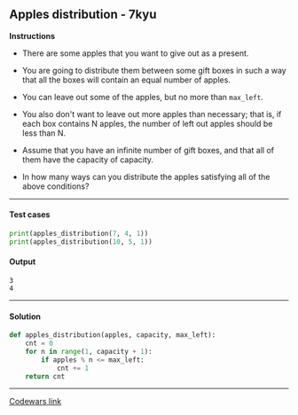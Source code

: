 ## Apples distribution - 7kyu

**Instructions**

- There are some apples that you want to give out as a present. 

- You are going to distribute them between some gift boxes in such a way that all the boxes will contain an equal number of apples. 

- You can leave out some of the apples, but no more than `max_left`. 

- You also don't want to leave out more apples than necessary; that is, if each box contains N apples, the number of left out apples should be less than N.

- Assume that you have an infinite number of gift boxes, and that all of them have the capacity of capacity. 

- In how many ways can you distribute the apples satisfying all of the above conditions?

---

#### Test cases

```python
print(apples_distribution(7, 4, 1))
print(apples_distribution(10, 5, 1))
```

#### Output 
```
3 
4
```

---

#### Solution

```python
def apples_distribution(apples, capacity, max_left):
    cnt = 0 
    for n in range(1, capacity + 1):
        if apples % n <= max_left: 
            cnt += 1
    return cnt
```

---

[Codewars link](https://www.codewars.com/kata/590fca79b5f8a69285000465)
